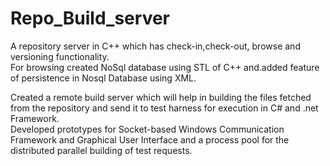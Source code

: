# Repo_Build_server
A repository server in C++ which has check-in,check-out, browse and versioning functionality.  
For browsing created NoSql database using STL of C++ and.added feature of persistence in Nosql Database using XML.  

Created a remote build server which will help in building the files fetched from the repository and send it to test harness for execution in C# and .net Framework.  
Developed prototypes for Socket-based Windows Communication Framework and Graphical User Interface and a process pool for the distributed parallel building of test requests.
